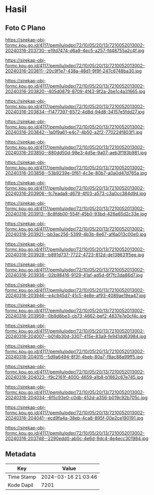 # Hasil

## Foto C Plano

https://sirekap-obj-formc.kpu.go.id/4117/pemilu/pdpr/72/10/05/20/13/7210052013002-20240316-203730--e19d7474-d6a9-4ec5-a257-fd48755a2c4f.jpg

https://sirekap-obj-formc.kpu.go.id/4117/pemilu/pdpr/72/10/05/20/13/7210052013002-20240316-203811--20c9f1e7-438a-48d1-9f9f-247c6748ba30.jpg

https://sirekap-obj-formc.kpu.go.id/4117/pemilu/pdpr/72/10/05/20/13/7210052013002-20240316-203820--405d0879-8709-4f43-9f2a-2be1c4a31665.jpg

https://sirekap-obj-formc.kpu.go.id/4117/pemilu/pdpr/72/10/05/20/13/7210052013002-20240316-203834--f1477397-6572-4d8d-94d8-34157e5fdd27.jpg

https://sirekap-obj-formc.kpu.go.id/4117/pemilu/pdpr/72/10/05/20/13/7210052013002-20240316-203842--1a0f9a61-e4c7-4b50-a2f2-770224f803f1.jpg

https://sirekap-obj-formc.kpu.go.id/4117/pemilu/pdpr/72/10/05/20/13/7210052013002-20240316-203850--880dd50d-98e3-4d5e-9a07-aeb3f193b981.jpg

https://sirekap-obj-formc.kpu.go.id/4117/pemilu/pdpr/72/10/05/20/13/7210052013002-20240316-203858--53b9239e-0f61-4c3e-80b7-a0a0d47d765a.jpg

https://sirekap-obj-formc.kpu.go.id/4117/pemilu/pdpr/72/10/05/20/13/7210052013002-20240316-203906--fc7eada8-d679-4f03-a573-c3a0cc384d9d.jpg

https://sirekap-obj-formc.kpu.go.id/4117/pemilu/pdpr/72/10/05/20/13/7210052013002-20240316-203913--8c8fdb00-554f-45b0-93bd-426a65d2c33e.jpg

https://sirekap-obj-formc.kpu.go.id/4117/pemilu/pdpr/72/10/05/20/13/7210052013002-20240316-203921--bb3ac256-5399-4b3b-8e67-af6a013c00e0.jpg

https://sirekap-obj-formc.kpu.go.id/4117/pemilu/pdpr/72/10/05/20/13/7210052013002-20240316-203928--b891d737-7722-4723-812d-de138631f5ee.jpg

https://sirekap-obj-formc.kpu.go.id/4117/pemilu/pdpr/72/10/05/20/13/7210052013002-20240316-203936--02b98416-9129-41af-ad5d-6f7fc3da86d7.jpg

https://sirekap-obj-formc.kpu.go.id/4117/pemilu/pdpr/72/10/05/20/13/7210052013002-20240316-203946--e4c945d7-41c5-4e8e-af93-4089ae19ea47.jpg

https://sirekap-obj-formc.kpu.go.id/4117/pemilu/pdpr/72/10/05/20/13/7210052013002-20240316-203959--0b9d8be3-cb73-4662-bef2-4837e7e0cf4c.jpg

https://sirekap-obj-formc.kpu.go.id/4117/pemilu/pdpr/72/10/05/20/13/7210052013002-20240316-204007--b014b30d-3307-415e-83a9-fe941dd63984.jpg

https://sirekap-obj-formc.kpu.go.id/4117/pemilu/pdpr/72/10/05/20/13/7210052013002-20240316-204015--5d9a6494-8f3f-4beb-80a7-f8ac88a99ff5.jpg

https://sirekap-obj-formc.kpu.go.id/4117/pemilu/pdpr/72/10/05/20/13/7210052013002-20240316-204023--f9c2161f-4000-4659-a1b8-b1662c67e745.jpg

https://sirekap-obj-formc.kpu.go.id/4117/pemilu/pdpr/72/10/05/20/13/7210052013002-20240316-204034--6f5c93e0-c0db-452d-a356-b019c92b705c.jpg

https://sirekap-obj-formc.kpu.go.id/4117/pemilu/pdpr/72/10/05/20/13/7210052013002-20240316-204041--ecd9fa4a-38eb-4ca8-895f-00e2ce190191.jpg

https://sirekap-obj-formc.kpu.go.id/4117/pemilu/pdpr/72/10/05/20/13/7210052013002-20240316-203748--2290edd0-ab0c-4e6d-9dc4-4e4ecc301984.jpg


## Metadata

| Key        | Value               |
| ---------- | ------------------- |
| Time Stamp | 2024-03-16 21:03:46 |
| Kode Dapil | 7201                |



